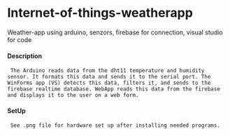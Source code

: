 # Internet-of-things-weatherapp
Weather-app using arduino, senzors, firebase for connection, visual studio for code


#### Description
	 The Arduino reads data from the dht11 temperature and humidity sensor. It formats this data and sends it to the serial port. The WinForms app (VS) detects this data, filters it, and sends to the firebase realtime database. WebApp reads this data from the firebase and displays it to the user on a web form.

#### SetUp
	 See .png file for hardware set up after installing needed programs.



